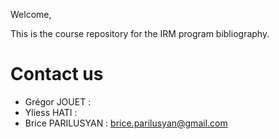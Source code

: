 Welcome,

This is the course repository for the IRM program bibliography.

# Contact us

* Grégor JOUET :
* Yliess HATI  :
* Brice PARILUSYAN : brice.parilusyan@gmail.com

